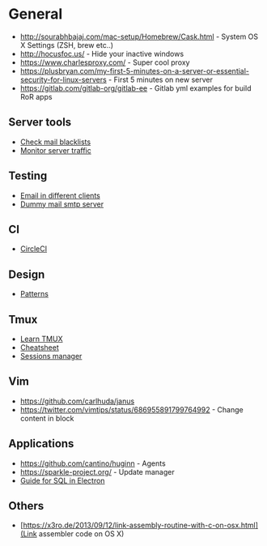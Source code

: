 # General

* http://sourabhbajaj.com/mac-setup/Homebrew/Cask.html - System OS X Settings (ZSH, brew etc..)
* http://hocusfoc.us/ - Hide your inactive windows
* https://www.charlesproxy.com/ - Super cool proxy
* https://plusbryan.com/my-first-5-minutes-on-a-server-or-essential-security-for-linux-servers - First 5 minutes on new server
* https://gitlab.com/gitlab-org/gitlab-ee - Gitlab yml examples for build RoR apps

## Server tools

* [Check mail blacklists](https://mxtoolbox.com/)
* [Monitor server traffic](http://www.binarytides.com/linux-commands-monitor-network/)

## Testing

* [Email in different clients](https://litmus.com/)
* [Dummy mail smtp server](https://github.com/sj26/mailcatcher)

## CI

* [CircleCI](https://circleci.com/)

## Design

* [Patterns](https://github.com/NoDivide/astrum)

## Tmux

* [Learn TMUX](https://thoughtbot.com/upcase/tmux)
* [Cheatsheet](http://tmuxcheatsheet.com/)
* [Sessions manager](https://github.com/tmuxinator/tmuxinator)

## Vim

* https://github.com/carlhuda/janus
* https://twitter.com/vimtips/status/686955891799764992 - Change content in block

## Applications

* https://github.com/cantino/huginn - Agents
* https://sparkle-project.org/ - Update manager
* [Guide for SQL in Electron](https://github.com/sqlectron/sqlectron-gui)

## Others

* [https://x3ro.de/2013/09/12/link-assembly-routine-with-c-on-osx.html](Link
  assembler code on OS X)

